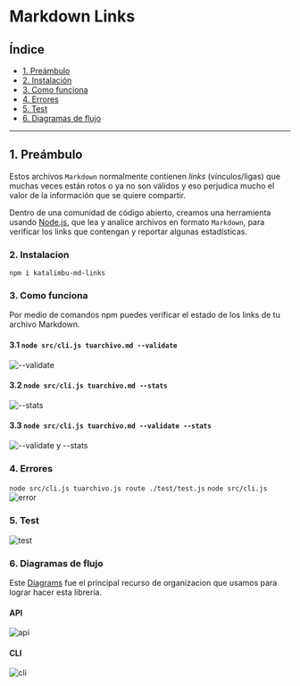 # Markdown Links

## Índice

* [1. Preámbulo](#1-Preámbulo)
* [2. Instalación](#2-Instalación)
* [3. Como funciona](#3-Como-funciona)
* [4. Errores ](#4-Errores )
* [5. Test](#5-Test)
* [6. Diagramas de flujo](#6-Diagramas-de-flujo)
***

## 1. Preámbulo
Estos archivos `Markdown` normalmente contienen _links_ (vínculos/ligas) que
muchas veces están rotos o ya no son válidos y eso perjudica mucho el valor de
la información que se quiere compartir. 

Dentro de una comunidad de código abierto, creamos una herramienta usando [Node.js](https://nodejs.org/), que lea y analice archivos en formato `Markdown`, para verificar los links que contengan y reportar algunas estadísticas.
### 2. Instalacion 

```npm i katalimbu-md-links```
### 3. Como funciona
Por medio de comandos npm puedes verificar el estado de los links de tu archivo Markdown. 

#### 3.1 ```node src/cli.js tuarchivo.md --validate```
![--validate](imagen/validate.png)

#### 3.2 ```node src/cli.js tuarchivo.md --stats```
![--stats](imagen/stats.png)

#### 3.3 ```node src/cli.js tuarchivo.md --validate --stats```
![--validate y --stats](imagen/validate-stats.png)

### 4. Errores  
``` node src/cli.js tuarchivo.js route ./test/test.js ```
``` node src/cli.js  ```
![error](imagen/error.png)

### 5. Test 

![test](imagen/test.png)

### 6. Diagramas de flujo 

Este [Diagrams](https://app.diagrams.net) fue el principal recurso de organizacion que usamos para lograr hacer esta libreria.

#### API
![api](imagen/api.png)

#### CLI
![cli](imagen/cli.png)








